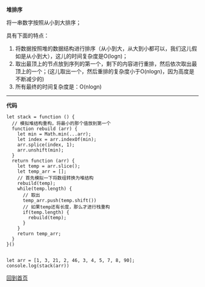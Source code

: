 **堆排序**

将一串数字按照从小到大排序； 
 
具有下面的特点：
1. 将数据按照堆的数据结构进行排序（从小到大，从大到小都可以，我们这儿假如是从小到大），这儿的时间复杂度是O(logn)；
2. 取出最顶上的节点放到序列的第一个，剩下的内容进行重排，然后依次取出最顶上的一个；(这儿取出一个，然后重排的复杂度小于O(nlogn)，因为高度是不断减少的)
3. 所有最终的时间复杂度是：O(nlogn)
***

**代码**
```
let stack = function () {
  // 模拟堆结构重构，将最小的那个值放到第一个
  function rebuild (arr) {
    let min = Math.min(...arr);
    let index = arr.indexOf(min);
    arr.splice(index, 1);
    arr.unshift(min);
  }
  return function (arr) {
    let temp = arr.slice();
    let temp_arr = [];
    // 首先模拟一下将数组转换为堆结构
    rebuild(temp);
    while(temp.length) {
      // 取出
      temp_arr.push(temp.shift())
      // 如果temp还有长度，那么才进行栈重构
      if(temp.length) {
        rebuild(temp);
      }
    }
    return temp_arr;
  }
}()


let arr = [1, 3, 21, 2, 46, 3, 4, 5, 7, 8, 90];
console.log(stack(arr))
```
[回到首页](https://github.com/tfeng-use/algorithm-js/blob/master/README.md)